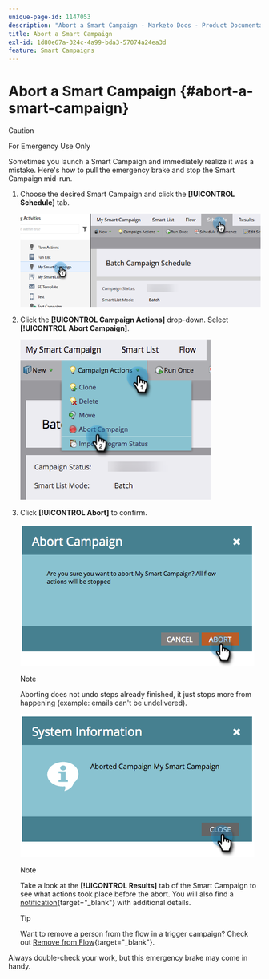 ```yaml
---
unique-page-id: 1147053
description: "Abort a Smart Campaign - Marketo Docs - Product Documentation"
title: Abort a Smart Campaign
exl-id: 1d80e67a-324c-4a99-bda3-57074a24ea3d
feature: Smart Campaigns
---
```

# Abort a Smart Campaign {#abort-a-smart-campaign}

>[!CAUTION]
>
>For Emergency Use Only

Sometimes you launch a Smart Campaign and immediately realize it was a mistake. Here's how to pull the emergency brake and stop the Smart Campaign mid-run.

1. Choose the desired Smart Campaign and click the **[!UICONTROL Schedule]** tab.

   ![](assets/abort-a-smart-campaign-1.png)

1. Click the **[!UICONTROL Campaign Actions]** drop-down. Select **[!UICONTROL Abort Campaign]**.

   ![](assets/abort-a-smart-campaign-2.png)

1. Click **[!UICONTROL Abort]** to confirm.

   ![](assets/abort-a-smart-campaign-3.png)

   >[!NOTE]
   >
   >Aborting does not undo steps already finished, it just stops more from happening (example: emails can't be undelivered).

   ![](assets/abort-a-smart-campaign-4.png)

   >[!NOTE]
   >
   >Take a look at the **[!UICONTROL Results]** tab of the Smart Campaign to see what actions took place before the abort. You will also find a  [notification](/help/marketo/product-docs/core-marketo-concepts/miscellaneous/understanding-notifications.md){target="_blank"} with additional details.

   >[!TIP]
   >
   >Want to remove a person from the flow in a trigger campaign? Check out [Remove from Flow](/help/marketo/product-docs/core-marketo-concepts/smart-campaigns/flow-actions/remove-from-flow.md){target="_blank"}.

Always double-check your work, but this emergency brake may come in handy.
